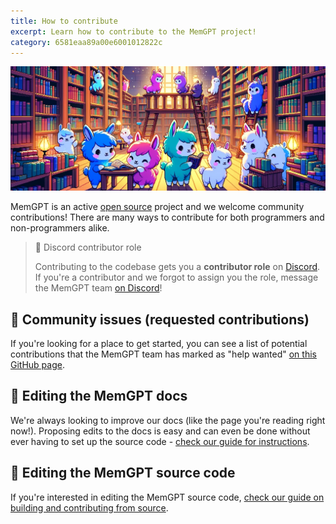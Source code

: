 ```yaml
---
title: How to contribute
excerpt: Learn how to contribute to the MemGPT project!
category: 6581eaa89a00e6001012822c 
---
```


![memgpt llama](https://raw.githubusercontent.com/cpacker/MemGPT/main/docs/assets/memgpt_library.webp)

MemGPT is an active [open source](https://en.wikipedia.org/wiki/Open_source) project and we welcome community contributions! There are many ways to contribute for both programmers and non-programmers alike.

> 📘 Discord contributor role 
>
> Contributing to the codebase gets you a **contributor role** on [Discord](https://discord.gg/9GEQrxmVyE). If you're a contributor and we forgot to assign you the role, message the MemGPT team [on Discord](https://discord.gg/9GEQrxmVyE)!

## 👋 Community issues (requested contributions)

If you're looking for a place to get started, you can see a list of potential contributions that the MemGPT team has marked as "help wanted" [on this GitHub page](https://github.com/cpacker/MemGPT/issues?q=is%3Aissue+is%3Aopen+label%3A%22help+wanted%22).

## 📖 Editing the MemGPT docs

We're always looking to improve our docs (like the page you're reading right now!). Proposing edits to the docs is easy and can even be done without ever having to set up the source code - [check our guide for instructions](contributing_docs).

## 🦙 Editing the MemGPT source code

If you're interested in editing the MemGPT source code, [check our guide on building and contributing from source](contributing_code).